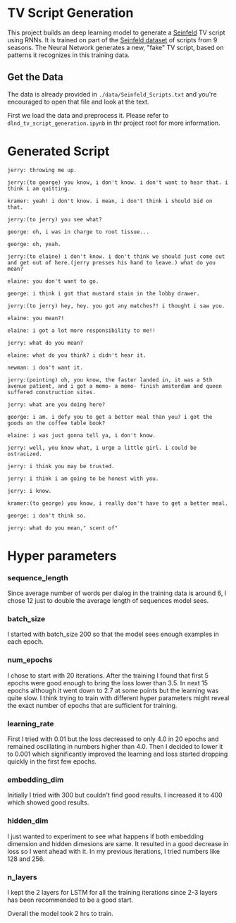 # TV Script Generation

This project builds an deep learning model to generate a [Seinfeld](https://en.wikipedia.org/wiki/Seinfeld) TV script using RNNs.  It is trained on part of the [Seinfeld dataset](https://www.kaggle.com/thec03u5/seinfeld-chronicles#scripts.csv) of scripts from 9 seasons.  The Neural Network generates a new, "fake" TV script, based on patterns it recognizes in this training data.

## Get the Data

The data is already provided in `./data/Seinfeld_Scripts.txt` and you're encouraged to open that file and look at the text. 

First we load the data and preprocess it. Please refer to `dlnd_tv_script_generation.ipynb` in thr project root for more information.

# Generated Script
    jerry: throwing me up.

    jerry:(to george) you know, i don't know. i don't want to hear that. i think i am quitting.

    kramer: yeah! i don't know. i mean, i don't think i should bid on that.

    jerry:(to jerry) you see what?

    george: oh, i was in charge to root tissue...

    george: oh, yeah.

    jerry:(to elaine) i don't know. i don't think we should just come out and get out of here.(jerry presses his hand to leave.) what do you mean?

    elaine: you don't want to go.

    george: i think i got that mustard stain in the lobby drawer.

    jerry:(to jerry) hey, hey. you got any matches?! i thought i saw you.

    elaine: you mean?!

    elaine: i got a lot more responsibility to me!!

    jerry: what do you mean?

    elaine: what do you think? i didn't hear it.

    newman: i don't want it.

    jerry:(pointing) oh, you know, the faster landed in, it was a 5th avenue patient, and i got a memo- a memo- finish amsterdam and queen suffered construction sites.

    jerry: what are you doing here?

    george: i am. i defy you to get a better meal than you? i got the goods on the coffee table book?

    elaine: i was just gonna tell ya, i don't know.

    jerry: well, you know what, i urge a little girl. i could be ostracized.

    jerry: i think you may be trusted.

    jerry: i think i am going to be honest with you.

    jerry: i know.

    kramer:(to george) you know, i really don't have to get a better meal.

    george: i don't think so.

    jerry: what do you mean," scent of"

# Hyper parameters

### sequence_length
Since average number of words per dialog in the training data is around 6, I chose 12 just to double the average length of sequences model sees.

### batch_size
I started with batch_size 200 so that the model sees enough examples in each epoch.

### num_epochs
I chose to start with 20 iterations. After the training I found that first 5 epochs were good enough to bring the loss lower than 3.5. In next 15 epochs although it went down to 2.7 at some points but the learning was quite slow. I think trying to train with different hyper parameters might reveal the exact number of epochs that are sufficient for training.

### learning_rate
First I tried with 0.01 but the loss decreased to only 4.0 in 20 epochs and remained oscillating in numbers higher than 4.0. Then I decided to lower it to 0.001 which significantly improved the learning and loss started dropping quickly in the first few epochs.

### embedding_dim
Initially I tried with 300 but couldn't find good results. I increased it to 400 which showed good results.

### hidden_dim
I just wanted to experiment to see what happens if both embedding dimension and hidden dimesions are same. It resulted in a good decrease in loss so I went ahead with it. In my previous iterations, I tried numbers like 128 and 256.

### n_layers
I kept the 2 layers for LSTM for all the training iterations since 2-3 layers has been recommended to be a good start.

Overall the model took 2 hrs to train. 